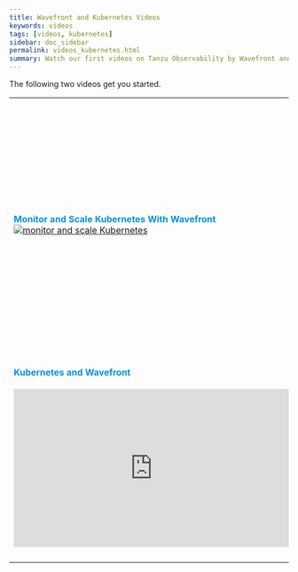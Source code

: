 ```yaml
---
title: Wavefront and Kubernetes Videos
keywords: videos
tags: [videos, kubernetes]
sidebar: doc_sidebar
permalink: videos_kubernetes.html
summary: Watch our first videos on Tanzu Observability by Wavefront and Kubernetes.
---
```



The following two videos get you started.


<table style="width: 100%;">
<tbody>
<tr>
<td width="40%"><strong><font color="#0091DA" size="3">Monitor and Scale Kubernetes With Wavefront</font></strong><br> <a href="https://youtu.be/nZnbdNHFNyU" target="_blank"><img src="/images/v_kubernetes_pierre_2.png" alt="monitor and scale Kubernetes"/></a></td>
<td width="60%"><br><p>Watch Pierre give the big picture gives you the big picture about using Wavefront for Kubernetes monitoring, and learn about the different ways of monitoring Kubernetes with Wavefront. (August 2019, 6 minutes)</p> </td>
</tr>
<tr>
<td width="40%"><strong><font color="#0091DA" size="3">Kubernetes and Wavefront</font></strong><br><br>
<iframe id="kmsembed-1_rpculupf" width="500" height="285" src="https://vmwaretv.vmware.com/embed/secure/iframe/entryId/1_rpculupf/uiConfId/49694343/pbc/252649793/st/0" class="kmsembed" allowfullscreen webkitallowfullscreen mozAllowFullScreen allow="autoplay *; fullscreen *; encrypted-media *" referrerPolicy="no-referrer-when-downgrade" frameborder="0" title="Tanzu Observability and Kubernetes"></iframe>
</td>
<td width="60%"><br><p>Learn more about some recent developments from Clement. He'll give more background and talk about the one-click install of the new <a href="https://github.com/wavefrontHQ/wavefront-collector-for-kubernetes">Wavefront Collector for Kubernetes</a>. </p> </td></tr>
</tbody>
</table>
